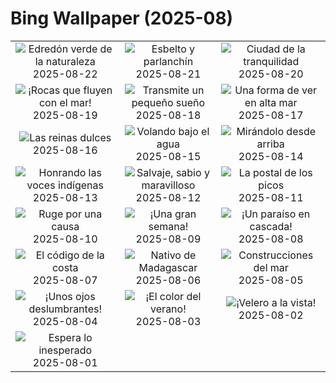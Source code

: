 # Bing Wallpaper (2025-08)

|  |  |  |
|:---:|:---:|:---:|
| ![](https://www.bing.com/th?id=OHR.PalouseWA_ES-ES8103118141_400x240.jpg "Edredón verde de la naturaleza") 2025-08-22 | ![](https://www.bing.com/th?id=OHR.WheatearBird_ES-ES5268602791_400x240.jpg "Esbelto y parlanchín") 2025-08-21 | ![](https://www.bing.com/th?id=OHR.CitadelBonifacio_ES-ES5188387736_400x240.jpg "Ciudad de la tranquilidad") 2025-08-20 |
| ![](https://www.bing.com/th?id=OHR.GipuzcoaSummer_ES-ES6183424688_400x240.jpg "¡Rocas que fluyen con el mar!") 2025-08-19 | ![](https://www.bing.com/th?id=OHR.AvalancheLake_ES-ES4962588895_400x240.jpg "Transmite un pequeño sueño") 2025-08-18 | ![](https://www.bing.com/th?id=OHR.LyngvigLighthouse_ES-ES4833286329_400x240.jpg "Una forma de ver en alta mar") 2025-08-17 |
| ![](https://www.bing.com/th?id=OHR.ColorfulBeehives_ES-ES4737812847_400x240.jpg "Las reinas dulces") 2025-08-16 | ![](https://www.bing.com/th?id=OHR.SpottedEagleRay_ES-ES4665305758_400x240.jpg "Volando bajo el agua") 2025-08-15 | ![](https://www.bing.com/th?id=OHR.PizNairPeak_ES-ES4449735655_400x240.jpg "Mirándolo desde arriba") 2025-08-14 |
| ![](https://www.bing.com/th?id=OHR.MaoriRock_ES-ES4316358547_400x240.jpg "Honrando las voces indígenas") 2025-08-13 | ![](https://www.bing.com/th?id=OHR.KenyaElephants_ES-ES4146810031_400x240.jpg "Salvaje, sabio y maravilloso") 2025-08-12 | ![](https://www.bing.com/th?id=OHR.SantaMaddalena_ES-ES3834895860_400x240.jpg "La postal de los picos") 2025-08-11 |
| ![](https://www.bing.com/th?id=OHR.LionessKenya_ES-ES3481015675_400x240.jpg "Ruge por una causa") 2025-08-10 | ![](https://www.bing.com/th?id=OHR.SanSebastianBigWeek_ES-ES3382774844_400x240.jpg "¡Una gran semana!") 2025-08-09 | ![](https://www.bing.com/th?id=OHR.IguazuArgentina_ES-ES1410228495_400x240.jpg "¡Un paraíso en cascada!") 2025-08-08 |
| ![](https://www.bing.com/th?id=OHR.GasparillaLight_ES-ES4564834622_400x240.jpg "El código de la costa") 2025-08-07 | ![](https://www.bing.com/th?id=OHR.BabyLemur_ES-ES4465039868_400x240.jpg "Nativo de Madagascar") 2025-08-06 | ![](https://www.bing.com/th?id=OHR.CaliforniaTidepool_ES-ES4288360628_400x240.jpg "Construcciones del mar") 2025-08-05 |
| ![](https://www.bing.com/th?id=OHR.LaplandOwl_ES-ES4200843569_400x240.jpg "¡Unos ojos deslumbrantes!") 2025-08-04 | ![](https://www.bing.com/th?id=OHR.HappySunflower_ES-ES4115334134_400x240.jpg "¡El color del verano!") 2025-08-03 | ![](https://www.bing.com/th?id=OHR.MallorcaSumerYacht_ES-ES6937239924_400x240.jpg "¡Velero a la vista!") 2025-08-02 |
| ![](https://www.bing.com/th?id=OHR.EdinburghFringe_ES-ES3946944974_400x240.jpg "Espera lo inesperado") 2025-08-01 |  |  |
